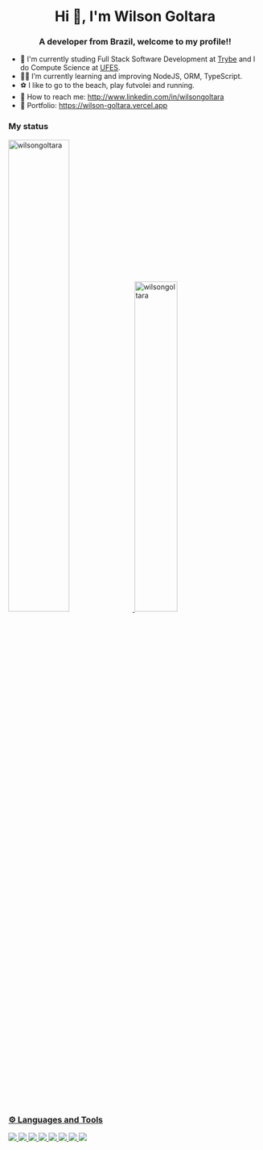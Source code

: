### <h1 align="center">Hi 👋, I'm Wilson Goltara</h1>

<h3 align="center">A developer from Brazil, welcome to my profile!!</h3>

- 🏫 I'm currently studing Full Stack Software Development at <a href="https://betrybe.com" target="_blank">Trybe</a> and I do Compute Science at <a href="https://www.ufes.br/" target="_blank">UFES</a>.
- 🧑‍💻 I’m currently learning and improving NodeJS, ORM, TypeScript.
- ⚽ I like to go to the beach, play futvolei and running. 
- 📩 How to reach me: http://www.linkedin.com/in/wilsongoltara
- 📩 Portfolio: https://wilson-goltara.vercel.app

### My status
 <div display="inline">
  <a href="https://github.com/wilsongoltara">
  <img width="49%" src="https://github-readme-stats.vercel.app/api?username=wilsongoltara&show_icons=true&count_private=true&theme=dark" alt="wilsongoltara" />
  <img width="41%"  src="https://github-readme-stats.vercel.app/api/top-langs?username=wilsongoltara&show_icons=true&locale=en&layout=compact&theme=dark" alt="wilsongoltara" />
 </div>
 
### ⚙️ Languages and Tools
<div align = "left">
  <img src = "https://img.shields.io/badge/-React-blue?style=for-the-badge&logo=React&logoColor=white">
  <img src = "https://img.shields.io/badge/-Tailwind-black?style=for-the-badge&logo=TailwindCSS&logoColor=white">
  <img src = "https://img.shields.io/badge/-Javascript-yellow?style=for-the-badge&logo=javascript&logoColor=white">
  <img src = "https://img.shields.io/badge/-NodeJS-brightgreen?style=for-the-badge&logo=node.js&logoColor=white">
  <img src = "https://img.shields.io/badge/-Redux-purple?style=for-the-badge&logo=redux&logoColor=white">
  <img src = "https://img.shields.io/badge/-Jest-red?style=for-the-badge&logo=jest&logoColor=white">
  <img src = "https://img.shields.io/badge/-MySQL-blue?style=for-the-badge&logo=mysql&logoColor=white">
  <img src = "https://img.shields.io/badge/-Git-orange?style=for-the-badge&logo=git&logoColor=white">
</div>
</br>
